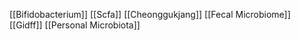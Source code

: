 [[Bifidobacterium]]
[[Scfa]]
[[Cheonggukjang]]
[[Fecal Microbiome]]
[[Gidff]]
[[Personal Microbiota]]
